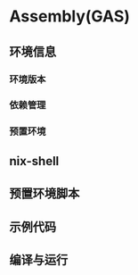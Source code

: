# Assembly(GAS) 
 ## 环境信息 
 ### 环境版本 
 ### 依赖管理 
 ### 预置环境 
 ## nix-shell 
 ## 预置环境脚本 
 ## 示例代码 
 ## 编译与运行 

